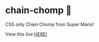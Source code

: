 # chain-chomp :dog:

CSS only Chain Chomp from Super Mario!

View this live [HERE!](https://daviddeejames.github.io/chain-chomp)
